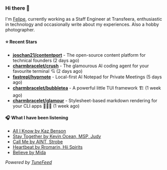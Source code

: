 ### Hi there 👋

I'm [Felipe](https://felipevm.com), currently working as a Staff Engineer at Transfeera, enthusiastic in technology and occasionally write about my experiences. Also a hobby photographer.

#### ⭐ Recent Stars
- **[joschan21/contentport](https://github.com/joschan21/contentport)** - The open-source content platform for technical founders (2 days ago)
- **[charmbracelet/crush](https://github.com/charmbracelet/crush)** - The glamourous AI coding agent for your favourite terminal 💘 (2 days ago)
- **[fastrepl/hyprnote](https://github.com/fastrepl/hyprnote)** - Local-first AI Notepad for Private Meetings (5 days ago)
- **[charmbracelet/bubbletea](https://github.com/charmbracelet/bubbletea)** - A powerful little TUI framework 🏗 (1 week ago)
- **[charmbracelet/glamour](https://github.com/charmbracelet/glamour)** - Stylesheet-based markdown rendering for your CLI apps 💇🏻‍♀️ (1 week ago)

#### 🎧 What I have been listening
- [All I Know by Kaz Benson](https://open.spotify.com/track/6zslxYnRpkt26EZxPscQd7)
- [Stay Together by Kevin Ocean, MSP, Judy](https://open.spotify.com/track/5Jgd3w1aALuTqyDn8IsgPI)
- [Call Me by AINT, Strobe](https://open.spotify.com/track/2FDlOw76PlZgvdtdBnF6oZ)
- [Heartbeat by Rromarin, Hii Spirits](https://open.spotify.com/track/5F3Sh7r8qlgFOIeE6o5jCl)
- [Believe by Mida](https://open.spotify.com/track/6DLLEokj9k7d6XRvZkKyFi)

_Powered by [TuneFeed](https://tunefeed.app?ref=github.com)_
